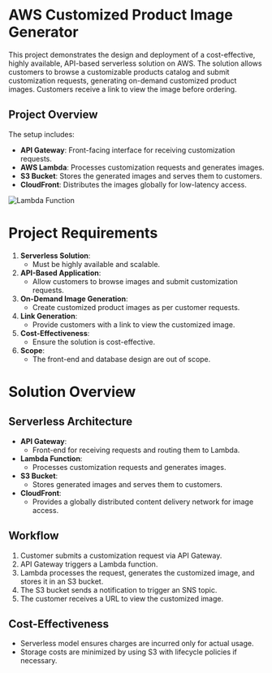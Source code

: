 # AWS Customized Product Image Generator

This project demonstrates the design and deployment of a cost-effective, highly available, API-based serverless solution on AWS. The solution allows customers to browse a customizable products catalog and submit customization requests, generating on-demand customized product images. Customers receive a link to view the image before ordering.

## Project Overview

The setup includes:
- **API Gateway**: Front-facing interface for receiving customization requests.
- **AWS Lambda**: Processes customization requests and generates images.
- **S3 Bucket**: Stores the generated images and serves them to customers.
- **CloudFront**: Distributes the images globally for low-latency access.

![Lambda Function](https://github.com/user-attachments/assets/1e2f00cc-a92f-4689-bd38-8e7d5177e4c3)


  # Project Requirements

1. **Serverless Solution**:
   - Must be highly available and scalable.
2. **API-Based Application**:
   - Allow customers to browse images and submit customization requests.
3. **On-Demand Image Generation**:
   - Create customized product images as per customer requests.
4. **Link Generation**:
   - Provide customers with a link to view the customized image.
5. **Cost-Effectiveness**:
   - Ensure the solution is cost-effective.
6. **Scope**:
   - The front-end and database design are out of scope.

# Solution Overview

## Serverless Architecture
- **API Gateway**:
  - Front-end for receiving requests and routing them to Lambda.
- **Lambda Function**:
  - Processes customization requests and generates images.
- **S3 Bucket**:
  - Stores generated images and serves them to customers.
- **CloudFront**:
  - Provides a globally distributed content delivery network for image access.

## Workflow
1. Customer submits a customization request via API Gateway.
2. API Gateway triggers a Lambda function.
3. Lambda processes the request, generates the customized image, and stores it in an S3 bucket.
4. The S3 bucket sends a notification to trigger an SNS topic.
5. The customer receives a URL to view the customized image.

## Cost-Effectiveness
- Serverless model ensures charges are incurred only for actual usage.
- Storage costs are minimized by using S3 with lifecycle policies if necessary.


